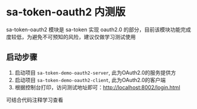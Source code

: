 # sa-token-oauth2 内测版 

sa-token-oauth2 模块是 sa-token 实现 oauth2.0 的部分，目前该模块功能完成度较低，为避免不可预知的风险，建议仅做学习测试使用

## 启动步骤

1. 启动项目 `sa-token-demo-oauth2-server`, 此为OAuth2.0的服务提供方
2. 启动项目 `sa-token-demo-oauth2-client`, 此为OAuth2.0的客户端
3. 根据控制台打印，访问测试地址即可：[http://localhost:8002/login.html](http://localhost:8002/login.html)

可结合代码注释学习查看

